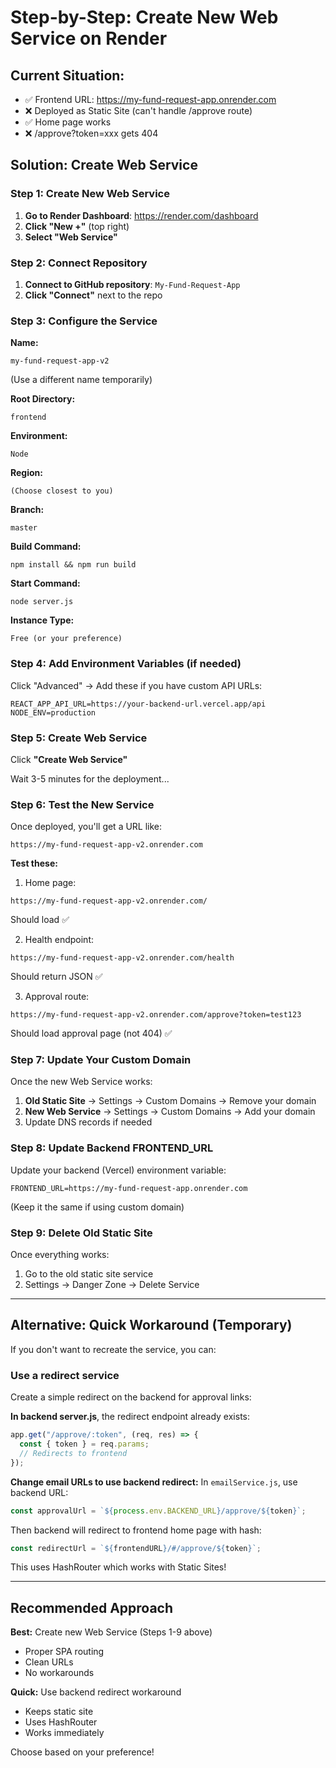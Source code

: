 # Step-by-Step: Create New Web Service on Render

## Current Situation:
- ✅ Frontend URL: https://my-fund-request-app.onrender.com
- ❌ Deployed as Static Site (can't handle /approve route)
- ✅ Home page works
- ❌ /approve?token=xxx gets 404

## Solution: Create Web Service

### Step 1: Create New Web Service

1. **Go to Render Dashboard**: https://render.com/dashboard
2. **Click "New +"** (top right)
3. **Select "Web Service"**

### Step 2: Connect Repository

1. **Connect to GitHub repository**: `My-Fund-Request-App`
2. **Click "Connect"** next to the repo

### Step 3: Configure the Service

**Name:**
```
my-fund-request-app-v2
```
(Use a different name temporarily)

**Root Directory:**
```
frontend
```

**Environment:**
```
Node
```

**Region:**
```
(Choose closest to you)
```

**Branch:**
```
master
```

**Build Command:**
```
npm install && npm run build
```

**Start Command:**
```
node server.js
```

**Instance Type:**
```
Free (or your preference)
```

### Step 4: Add Environment Variables (if needed)

Click "Advanced" → Add these if you have custom API URLs:
```
REACT_APP_API_URL=https://your-backend-url.vercel.app/api
NODE_ENV=production
```

### Step 5: Create Web Service

Click **"Create Web Service"**

Wait 3-5 minutes for the deployment...

### Step 6: Test the New Service

Once deployed, you'll get a URL like:
```
https://my-fund-request-app-v2.onrender.com
```

**Test these:**

1. Home page:
```
https://my-fund-request-app-v2.onrender.com/
```
Should load ✅

2. Health endpoint:
```
https://my-fund-request-app-v2.onrender.com/health
```
Should return JSON ✅

3. Approval route:
```
https://my-fund-request-app-v2.onrender.com/approve?token=test123
```
Should load approval page (not 404) ✅

### Step 7: Update Your Custom Domain

Once the new Web Service works:

1. **Old Static Site** → Settings → Custom Domains → Remove your domain
2. **New Web Service** → Settings → Custom Domains → Add your domain
3. Update DNS records if needed

### Step 8: Update Backend FRONTEND_URL

Update your backend (Vercel) environment variable:
```
FRONTEND_URL=https://my-fund-request-app.onrender.com
```
(Keep it the same if using custom domain)

### Step 9: Delete Old Static Site

Once everything works:
1. Go to the old static site service
2. Settings → Danger Zone → Delete Service

---

## Alternative: Quick Workaround (Temporary)

If you don't want to recreate the service, you can:

### Use a redirect service

Create a simple redirect on the backend for approval links:

**In backend server.js**, the redirect endpoint already exists:
```javascript
app.get("/approve/:token", (req, res) => {
  const { token } = req.params;
  // Redirects to frontend
});
```

**Change email URLs to use backend redirect:**
In `emailService.js`, use backend URL:
```javascript
const approvalUrl = `${process.env.BACKEND_URL}/approve/${token}`;
```

Then backend will redirect to frontend home page with hash:
```javascript
const redirectUrl = `${frontendURL}/#/approve/${token}`;
```

This uses HashRouter which works with Static Sites!

---

## Recommended Approach

**Best:** Create new Web Service (Steps 1-9 above)
- Proper SPA routing
- Clean URLs
- No workarounds

**Quick:** Use backend redirect workaround
- Keeps static site
- Uses HashRouter
- Works immediately

Choose based on your preference!
